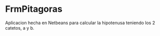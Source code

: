 FrmPitagoras
============

Aplicacion hecha en Netbeans para calcular la hipotenusa teniendo los 2 catetos, a y b.
